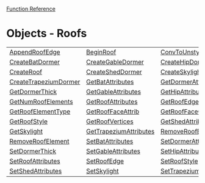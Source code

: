 [Function Reference](../README.md)

# Objects - Roofs
| | | |
|---|---|---|
| [AppendRoofEdge](../Functions/AppendRoofEdge.md) | [BeginRoof](../Functions/BeginRoof.md) | [ConvToUnstyledRoof](../Functions/ConvToUnstyledRoof.md) |
| [CreateBatDormer](../Functions/CreateBatDormer.md) | [CreateGableDormer](../Functions/CreateGableDormer.md) | [CreateHipDormer](../Functions/CreateHipDormer.md) |
| [CreateRoof](../Functions/CreateRoof.md) | [CreateShedDormer](../Functions/CreateShedDormer.md) | [CreateSkylight](../Functions/CreateSkylight.md) |
| [CreateTrapeziumDormer](../Functions/CreateTrapeziumDormer.md) | [GetBatAttributes](../Functions/GetBatAttributes.md) | [GetDormerAttributes](../Functions/GetDormerAttributes.md) |
| [GetDormerThick](../Functions/GetDormerThick.md) | [GetGableAttributes](../Functions/GetGableAttributes.md) | [GetHipAttributes](../Functions/GetHipAttributes.md) |
| [GetNumRoofElements](../Functions/GetNumRoofElements.md) | [GetRoofAttributes](../Functions/GetRoofAttributes.md) | [GetRoofEdge](../Functions/GetRoofEdge.md) |
| [GetRoofElementType](../Functions/GetRoofElementType.md) | [GetRoofFaceAttrib](../Functions/GetRoofFaceAttrib.md) | [GetRoofFaceCoords](../Functions/GetRoofFaceCoords.md) |
| [GetRoofStyle](../Functions/GetRoofStyle.md) | [GetRoofVertices](../Functions/GetRoofVertices.md) | [GetShedAttributes](../Functions/GetShedAttributes.md) |
| [GetSkylight](../Functions/GetSkylight.md) | [GetTrapeziumAttributes](../Functions/GetTrapeziumAttributes.md) | [RemoveRoofEdge](../Functions/RemoveRoofEdge.md) |
| [RemoveRoofElement](../Functions/RemoveRoofElement.md) | [SetBatAttributes](../Functions/SetBatAttributes.md) | [SetDormerAttributes](../Functions/SetDormerAttributes.md) |
| [SetDormerThick](../Functions/SetDormerThick.md) | [SetGableAttributes](../Functions/SetGableAttributes.md) | [SetHipAttributes](../Functions/SetHipAttributes.md) |
| [SetRoofAttributes](../Functions/SetRoofAttributes.md) | [SetRoofEdge](../Functions/SetRoofEdge.md) | [SetRoofStyle](../Functions/SetRoofStyle.md) |
| [SetShedAttributes](../Functions/SetShedAttributes.md) | [SetSkylight](../Functions/SetSkylight.md) | [SetTrapeziumAttributes](../Functions/SetTrapeziumAttributes.md) |


